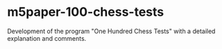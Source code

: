 # m5paper-100-chess-tests
Development of the program "One Hundred Chess Tests" with a detailed explanation and comments.
